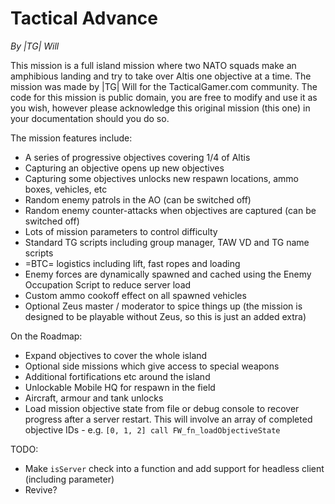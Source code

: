 # Tactical Advance

*By |TG| Will*

This mission is a full island mission where two NATO squads make an amphibious landing and try to take over Altis 
one objective at a time. The mission was made by |TG| Will for the TacticalGamer.com community. The code for
this mission is public domain, you are free to modify and use it as you wish, however please acknowledge this original 
mission (this one) in your documentation should you do so.

The mission features include:

- A series of progressive objectives covering 1/4 of Altis
- Capturing an objective opens up new objectives
- Capturing some objectives unlocks new respawn locations, ammo boxes, vehicles, etc
- Random enemy patrols in the AO (can be switched off)
- Random enemy counter-attacks when objectives are captured (can be switched off)
- Lots of mission parameters to control difficulty
- Standard TG scripts including group manager, TAW VD and TG name scripts
- =BTC= logistics including lift, fast ropes and loading
- Enemy forces are dynamically spawned and cached using the Enemy Occupation Script to reduce server load
- Custom ammo cookoff effect on all spawned vehicles
- Optional Zeus master / moderator to spice things up (the mission is designed to be playable without Zeus, so this is just an added extra)

On the Roadmap:

- Expand objectives to cover the whole island
- Optional side missions which give access to special weapons
- Additional fortifications etc around the island
- Unlockable Mobile HQ for respawn in the field
- Aircraft, armour and tank unlocks
- Load mission objective state from file or debug console to recover progress after a server restart. This will involve an array of completed objective IDs - e.g. `[0, 1, 2] call FW_fn_loadObjectiveState`

TODO:

- Make `isServer` check into a function and add support for headless client (including parameter)
- Revive?